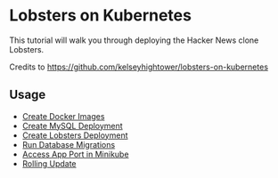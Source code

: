 # Lobsters on Kubernetes

This tutorial will walk you through deploying the Hacker News clone Lobsters.

Credits to https://github.com/kelseyhightower/lobsters-on-kubernetes

## Usage

- [Create Docker Images](docs/create-docker-images.md)
- [Create MySQL Deployment](docs/create-mysql-deployment.md)
- [Create Lobsters Deployment](docs/create-lobsters-deployment.md)
- [Run Database Migrations](docs/run-database-migrations.md)
- [Access App Port in Minikube](docs/port-forward.md)
- [Rolling Update](docs/rolling-update.md)

